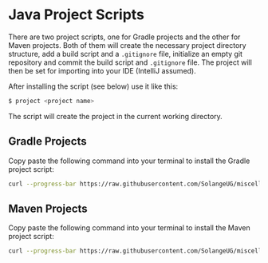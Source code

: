 # Java Project Scripts
There are two project scripts, one for Gradle projects and the other for Maven projects. Both of them will create the necessary project directory structure, add a build script and a `.gitignore` file, initialize an empty git repository and commit the build script and `.gitignore` file. The project will then be set for importing into your IDE (IntelliJ assumed).

After installing the script (see below) use it like this:

```bash
$ project <project name>
```

The script will create the project in the current working directory.

## Gradle Projects
Copy paste the following command into your terminal to install the Gradle project script:

```bash
curl --progress-bar https://raw.githubusercontent.com/SolangeUG/miscellaneous/master/gradle-project.sh > /tmp/project && sudo mv /tmp/project /usr/local/bin/project && sudo chmod 755 /usr/local/bin/project
```

## Maven Projects
Copy paste the following command into your terminal to install the Maven project script:

```bash
curl --progress-bar https://raw.githubusercontent.com/SolangeUG/miscellaneous/master/maven-project.sh > /tmp/project && sudo mv /tmp/project /usr/local/bin/project && sudo chmod 755 /usr/local/bin/project
```
